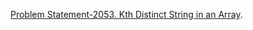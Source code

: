 [Problem Statement-2053. Kth Distinct String in an Array](https://leetcode.com/problems/kth-distinct-string-in-an-array/submissions/1345623047?envType=daily-question&envId=2024-08-05).
